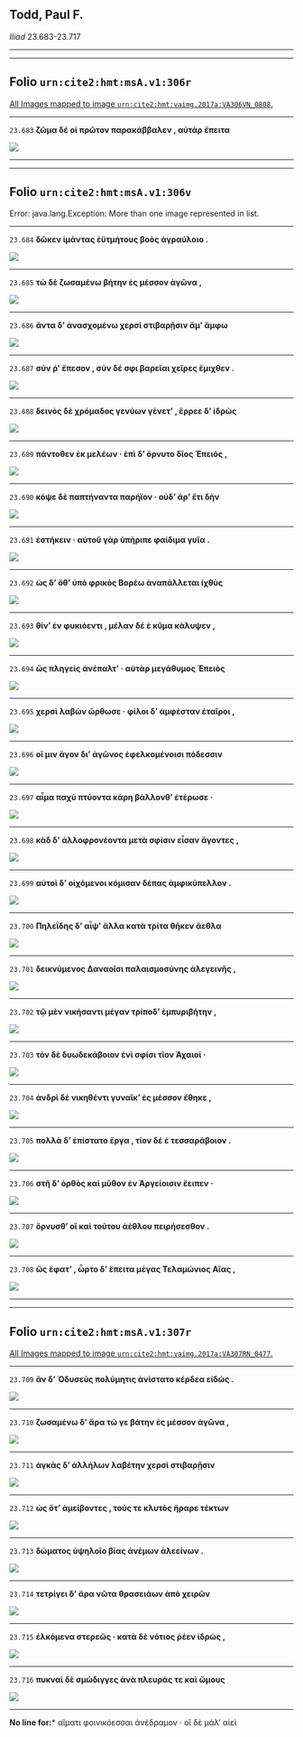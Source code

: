 

## Todd, Paul F.

*Iliad* 23.683-23.717

---

---

## **Folio `urn:cite2:hmt:msA.v1:306r`**



[All Images mapped to image `urn:cite2:hmt:vaimg.2017a:VA306VN_0808`.](http://www.homermultitext.org/ict2/index.html?urn=urn:cite2:hmt:vaimg.2017a:VA306VN_0808@0.4928,0.2454,0.3891,0.02669)

---- 

 `23.683`  **ζῶμα δέ οἱ πρῶτον παρακάββαλεν , αὐτὰρ ἔπειτα** 

 <a href="http://www.homermultitext.org/ict2/index.html?urn=urn:cite2:hmt:vaimg.2017a:VA306VN_0808@0.4928,0.2454,0.3891,0.02669"><img src="http://beta.hpcc.uh.edu/scs/image/500/500/urn:cite2:hmt:vaimg.2017a:VA306VN_0808@0.4928,0.2454,0.3891,0.02669"/></a> 

---

---

## **Folio `urn:cite2:hmt:msA.v1:306v`**



Error: java.lang.Exception: More than one image represented in list.

---- 

 `23.684`  **δῶκεν ἱμάντας ἐϋτμήτους βοὸς ἀγραύλοιο .** 

 <a href="http://www.homermultitext.org/ict2/index.html?urn=urn:cite2:hmt:vaimg.2017a:VA306VN_0808@0.4906,0.2711,0.3902,0.02075"><img src="http://beta.hpcc.uh.edu/scs/image/500/500/urn:cite2:hmt:vaimg.2017a:VA306VN_0808@0.4906,0.2711,0.3902,0.02075"/></a> 

---- 

 `23.685`  **τὼ δὲ ζωσαμένω βήτην ἐς μέσσον ἀγῶνα ,** 

 <a href="http://www.homermultitext.org/ict2/index.html?urn=urn:cite2:hmt:vaimg.2017a:VA306VN_0808@0.4773,0.2920,0.4313,0.01909"><img src="http://beta.hpcc.uh.edu/scs/image/500/500/urn:cite2:hmt:vaimg.2017a:VA306VN_0808@0.4773,0.2920,0.4313,0.01909"/></a> 

---- 

 `23.686`  **ἄντα δʼ ἀνασχομένω χερσὶ στιβαρῇσιν ἅμʼ ἄμφω** 

 <a href="http://www.homermultitext.org/ict2/index.html?urn=urn:cite2:hmt:vaimg.2017a:VA306VN_0808@0.4764,0.3131,0.4156,0.01826"><img src="http://beta.hpcc.uh.edu/scs/image/500/500/urn:cite2:hmt:vaimg.2017a:VA306VN_0808@0.4764,0.3131,0.4156,0.01826"/></a> 

---- 

 `23.687`  **σύν ῥʼ ἔπεσον , σὺν δέ σφι βαρεῖαι χεῖρες ἔμιχθεν .** 

 <a href="http://www.homermultitext.org/ict2/index.html?urn=urn:cite2:hmt:vaimg.2017a:VA306VN_0808@0.4875,0.3324,0.4401,0.01826"><img src="http://beta.hpcc.uh.edu/scs/image/500/500/urn:cite2:hmt:vaimg.2017a:VA306VN_0808@0.4875,0.3324,0.4401,0.01826"/></a> 

---- 

 `23.688`  **δεινὸς δὲ χρόμαδος γενύων γένετʼ , ἔρρεε δʼ ἱδρὼς** 

 <a href="http://www.homermultitext.org/ict2/index.html?urn=urn:cite2:hmt:vaimg.2017a:VA306VN_0808@0.4862,0.3524,0.4401,0.01743"><img src="http://beta.hpcc.uh.edu/scs/image/500/500/urn:cite2:hmt:vaimg.2017a:VA306VN_0808@0.4862,0.3524,0.4401,0.01743"/></a> 

---- 

 `23.689`  **πάντοθεν ἐκ μελέων · ἐπὶ δʼ ὄρνυτο δῖος Ἐπειός ,** 

 <a href="http://www.homermultitext.org/ict2/index.html?urn=urn:cite2:hmt:vaimg.2017a:VA306VN_0808@0.4851,0.3707,0.4167,0.01743"><img src="http://beta.hpcc.uh.edu/scs/image/500/500/urn:cite2:hmt:vaimg.2017a:VA306VN_0808@0.4851,0.3707,0.4167,0.01743"/></a> 

---- 

 `23.690`  **κόψε δὲ παπτήναντα παρήϊον · οὐδʼ ἄρʼ ἔτι δὴν** 

 <a href="http://www.homermultitext.org/ict2/index.html?urn=urn:cite2:hmt:vaimg.2017a:VA306VN_0808@0.4840,0.3881,0.4313,0.01909"><img src="http://beta.hpcc.uh.edu/scs/image/500/500/urn:cite2:hmt:vaimg.2017a:VA306VN_0808@0.4840,0.3881,0.4313,0.01909"/></a> 

---- 

 `23.691`  **ἑστήκειν · αὐτοῦ γὰρ ὑπήριπε φαίδιμα γυῖα .** 

 <a href="http://www.homermultitext.org/ict2/index.html?urn=urn:cite2:hmt:vaimg.2017a:VA306VN_0808@0.4818,0.4073,0.4324,0.01909"><img src="http://beta.hpcc.uh.edu/scs/image/500/500/urn:cite2:hmt:vaimg.2017a:VA306VN_0808@0.4818,0.4073,0.4324,0.01909"/></a> 

---- 

 `23.692`  **ὡς δʼ ὅθʼ ὑπὸ φρικὸς Βορέω ἀναπάλλεται ἰχθὺς** 

 <a href="http://www.homermultitext.org/ict2/index.html?urn=urn:cite2:hmt:vaimg.2017a:VA306VN_0808@0.4886,0.4260,0.4079,0.01743"><img src="http://beta.hpcc.uh.edu/scs/image/500/500/urn:cite2:hmt:vaimg.2017a:VA306VN_0808@0.4886,0.4260,0.4079,0.01743"/></a> 

---- 

 `23.693`  **θίνʼ ἐν φυκιόεντι , μέλαν δέ ἑ κῦμα κάλυψεν ,** 

 <a href="http://www.homermultitext.org/ict2/index.html?urn=urn:cite2:hmt:vaimg.2017a:VA306VN_0808@0.4875,0.4443,0.4134,0.01909"><img src="http://beta.hpcc.uh.edu/scs/image/500/500/urn:cite2:hmt:vaimg.2017a:VA306VN_0808@0.4875,0.4443,0.4134,0.01909"/></a> 

---- 

 `23.694`  **ὣς πληγεὶς ἀνέπαλτʼ · αὐτὰρ μεγάθυμος Ἐπειὸς** 

 <a href="http://www.homermultitext.org/ict2/index.html?urn=urn:cite2:hmt:vaimg.2017a:VA306VN_0808@0.4875,0.4618,0.4235,0.02324"><img src="http://beta.hpcc.uh.edu/scs/image/500/500/urn:cite2:hmt:vaimg.2017a:VA306VN_0808@0.4875,0.4618,0.4235,0.02324"/></a> 

---- 

 `23.695`  **χερσὶ λαβὼν ὤρθωσε · φίλοι δʼ ἀμφέσταν ἑταῖροι ,** 

 <a href="http://www.homermultitext.org/ict2/index.html?urn=urn:cite2:hmt:vaimg.2017a:VA306VN_0808@0.4886,0.4809,0.4024,0.02158"><img src="http://beta.hpcc.uh.edu/scs/image/500/500/urn:cite2:hmt:vaimg.2017a:VA306VN_0808@0.4886,0.4809,0.4024,0.02158"/></a> 

---- 

 `23.696`  **οἵ μιν ἄγον διʼ ἀγῶνος ἐφελκομένοισι πόδεσσιν** 

 <a href="http://www.homermultitext.org/ict2/index.html?urn=urn:cite2:hmt:vaimg.2017a:VA306VN_0808@0.4897,0.4959,0.4101,0.02324"><img src="http://beta.hpcc.uh.edu/scs/image/500/500/urn:cite2:hmt:vaimg.2017a:VA306VN_0808@0.4897,0.4959,0.4101,0.02324"/></a> 

---- 

 `23.697`  **αἷμα παχὺ πτύοντα κάρη βάλλονθʼ ἑτέρωσε ·** 

 <a href="http://www.homermultitext.org/ict2/index.html?urn=urn:cite2:hmt:vaimg.2017a:VA306VN_0808@0.4886,0.5176,0.4269,0.01992"><img src="http://beta.hpcc.uh.edu/scs/image/500/500/urn:cite2:hmt:vaimg.2017a:VA306VN_0808@0.4886,0.5176,0.4269,0.01992"/></a> 

---- 

 `23.698`  **κὰδ δʼ ἀλλοφρονέοντα μετὰ σφίσιν εἷσαν ἄγοντες ,** 

 <a href="http://www.homermultitext.org/ict2/index.html?urn=urn:cite2:hmt:vaimg.2017a:VA306VN_0808@0.4886,0.5375,0.4445,0.01743"><img src="http://beta.hpcc.uh.edu/scs/image/500/500/urn:cite2:hmt:vaimg.2017a:VA306VN_0808@0.4886,0.5375,0.4445,0.01743"/></a> 

---- 

 `23.699`  **αὐτοὶ δʼ οἰχόμενοι κόμισαν δέπας ἀμφικύπελλον .** 

 <a href="http://www.homermultitext.org/ict2/index.html?urn=urn:cite2:hmt:vaimg.2017a:VA306VN_0808@0.4864,0.5559,0.4501,0.01992"><img src="http://beta.hpcc.uh.edu/scs/image/500/500/urn:cite2:hmt:vaimg.2017a:VA306VN_0808@0.4864,0.5559,0.4501,0.01992"/></a> 

---- 

 `23.700`  **Πηλεΐδης δʼ αἶψʼ ἄλλα κατὰ τρίτα θῆκεν ἄεθλα** 

 <a href="http://www.homermultitext.org/ict2/index.html?urn=urn:cite2:hmt:vaimg.2017a:VA306VN_0808@0.4875,0.5733,0.4523,0.02241"><img src="http://beta.hpcc.uh.edu/scs/image/500/500/urn:cite2:hmt:vaimg.2017a:VA306VN_0808@0.4875,0.5733,0.4523,0.02241"/></a> 

---- 

 `23.701`  **δεικνύμενος Δαναοῖσι παλαισμοσύνης ἀλεγεινῆς ,** 

 <a href="http://www.homermultitext.org/ict2/index.html?urn=urn:cite2:hmt:vaimg.2017a:VA306VN_0808@0.4842,0.5932,0.4578,0.01992"><img src="http://beta.hpcc.uh.edu/scs/image/500/500/urn:cite2:hmt:vaimg.2017a:VA306VN_0808@0.4842,0.5932,0.4578,0.01992"/></a> 

---- 

 `23.702`  **τῷ μὲν νικήσαντι μέγαν τρίποδʼ ἐμπυριβήτην ,** 

 <a href="http://www.homermultitext.org/ict2/index.html?urn=urn:cite2:hmt:vaimg.2017a:VA306VN_0808@0.4797,0.6166,0.4644,0.01577"><img src="http://beta.hpcc.uh.edu/scs/image/500/500/urn:cite2:hmt:vaimg.2017a:VA306VN_0808@0.4797,0.6166,0.4644,0.01577"/></a> 

---- 

 `23.703`  **τὸν δὲ δυωδεκάβοιον ἐνὶ σφίσι τῖον Ἀχαιοί ·** 

 <a href="http://www.homermultitext.org/ict2/index.html?urn=urn:cite2:hmt:vaimg.2017a:VA306VN_0808@0.4797,0.6373,0.4200,0.01577"><img src="http://beta.hpcc.uh.edu/scs/image/500/500/urn:cite2:hmt:vaimg.2017a:VA306VN_0808@0.4797,0.6373,0.4200,0.01577"/></a> 

---- 

 `23.704`  **ἀνδρὶ δὲ νικηθέντι γυναῖκʼ ἐς μέσσον ἔθηκε ,** 

 <a href="http://www.homermultitext.org/ict2/index.html?urn=urn:cite2:hmt:vaimg.2017a:VA306VN_0808@0.4797,0.6549,0.4258,0.01577"><img src="http://beta.hpcc.uh.edu/scs/image/500/500/urn:cite2:hmt:vaimg.2017a:VA306VN_0808@0.4797,0.6549,0.4258,0.01577"/></a> 

---- 

 `23.705`  **πολλὰ δʼ ἐπίστατο ἔργα , τίον δέ ἑ τεσσαράβοιον .** 

 <a href="http://www.homermultitext.org/ict2/index.html?urn=urn:cite2:hmt:vaimg.2017a:VA306VN_0808@0.4764,0.6723,0.4280,0.01660"><img src="http://beta.hpcc.uh.edu/scs/image/500/500/urn:cite2:hmt:vaimg.2017a:VA306VN_0808@0.4764,0.6723,0.4280,0.01660"/></a> 

---- 

 `23.706`  **στῆ δʼ ὀρθὸς καὶ μῦθον ἐν Ἀργείοισιν ἔειπεν ·** 

 <a href="http://www.homermultitext.org/ict2/index.html?urn=urn:cite2:hmt:vaimg.2017a:VA306VN_0808@0.4753,0.6916,0.4335,0.01328"><img src="http://beta.hpcc.uh.edu/scs/image/500/500/urn:cite2:hmt:vaimg.2017a:VA306VN_0808@0.4753,0.6916,0.4335,0.01328"/></a> 

---- 

 `23.707`  **ὄρνυσθʼ οἳ καὶ τούτου ἀέθλου πειρήσεσθον .** 

 <a href="http://www.homermultitext.org/ict2/index.html?urn=urn:cite2:hmt:vaimg.2017a:VA306VN_0808@0.4753,0.7082,0.4457,0.01992"><img src="http://beta.hpcc.uh.edu/scs/image/500/500/urn:cite2:hmt:vaimg.2017a:VA306VN_0808@0.4753,0.7082,0.4457,0.01992"/></a> 

---- 

 `23.708`  **ὣς ἔφατʼ , ὦρτο δʼ ἔπειτα μέγας Τελαμώνιος Αἴας ,** 

 <a href="http://www.homermultitext.org/ict2/index.html?urn=urn:cite2:hmt:vaimg.2017a:VA307RN_0477@0.2130,0.2053,0.4414,0.03292"><img src="http://beta.hpcc.uh.edu/scs/image/500/500/urn:cite2:hmt:vaimg.2017a:VA307RN_0477@0.2130,0.2053,0.4414,0.03292"/></a> 

---

---

## **Folio `urn:cite2:hmt:msA.v1:307r`**



[All Images mapped to image `urn:cite2:hmt:vaimg.2017a:VA307RN_0477`.](http://www.homermultitext.org/ict2/index.html?urn=urn:cite2:hmt:vaimg.2017a:VA307RN_0477@0.2115,0.2304,0.4342,0.03209&urn=urn:cite2:hmt:vaimg.2017a:VA307RN_0477@0.2119,0.2508,0.4189,0.02254&urn=urn:cite2:hmt:vaimg.2017a:VA307RN_0477@0.2087,0.2741,0.4429,0.02102&urn=urn:cite2:hmt:vaimg.2017a:VA307RN_0477@0.2126,0.2882,0.4217,0.02089&urn=urn:cite2:hmt:vaimg.2017a:VA307RN_0477@0.2097,0.3079,0.4167,0.02130&urn=urn:cite2:hmt:vaimg.2017a:VA307RN_0477@0.2073,0.3260,0.4232,0.02420&urn=urn:cite2:hmt:vaimg.2017a:VA307RN_0477@0.2176,0.3454,0.4180,0.02420&urn=urn:cite2:hmt:vaimg.2017a:VA307RN_0477@0.2163,0.3638,0.4154,0.02711)

---- 

 `23.709`  **ἂν δʼ Ὀδυσεὺς πολύμητις ἀνίστατο κέρδεα εἰδώς .** 

 <a href="http://www.homermultitext.org/ict2/index.html?urn=urn:cite2:hmt:vaimg.2017a:VA307RN_0477@0.2115,0.2304,0.4342,0.03209"><img src="http://beta.hpcc.uh.edu/scs/image/500/500/urn:cite2:hmt:vaimg.2017a:VA307RN_0477@0.2115,0.2304,0.4342,0.03209"/></a> 

---- 

 `23.710`  **ζωσαμένω δʼ ἄρα τώ γε βάτην ἐς μέσσον ἀγῶνα ,** 

 <a href="http://www.homermultitext.org/ict2/index.html?urn=urn:cite2:hmt:vaimg.2017a:VA307RN_0477@0.2119,0.2508,0.4189,0.02254"><img src="http://beta.hpcc.uh.edu/scs/image/500/500/urn:cite2:hmt:vaimg.2017a:VA307RN_0477@0.2119,0.2508,0.4189,0.02254"/></a> 

---- 

 `23.711`  **ἀγκὰς δʼ ἀλλήλων λαβέτην χερσὶ στιβαρῇσιν** 

 <a href="http://www.homermultitext.org/ict2/index.html?urn=urn:cite2:hmt:vaimg.2017a:VA307RN_0477@0.2087,0.2741,0.4429,0.02102"><img src="http://beta.hpcc.uh.edu/scs/image/500/500/urn:cite2:hmt:vaimg.2017a:VA307RN_0477@0.2087,0.2741,0.4429,0.02102"/></a> 

---- 

 `23.712`  **ὡς ὅτʼ ἀμείβοντες , τούς τε κλυτὸς ἤραρε τέκτων** 

 <a href="http://www.homermultitext.org/ict2/index.html?urn=urn:cite2:hmt:vaimg.2017a:VA307RN_0477@0.2126,0.2882,0.4217,0.02089"><img src="http://beta.hpcc.uh.edu/scs/image/500/500/urn:cite2:hmt:vaimg.2017a:VA307RN_0477@0.2126,0.2882,0.4217,0.02089"/></a> 

---- 

 `23.713`  **δώματος ὑψηλοῖο βίας ἀνέμων ἀλεείνων .** 

 <a href="http://www.homermultitext.org/ict2/index.html?urn=urn:cite2:hmt:vaimg.2017a:VA307RN_0477@0.2097,0.3079,0.4167,0.02130"><img src="http://beta.hpcc.uh.edu/scs/image/500/500/urn:cite2:hmt:vaimg.2017a:VA307RN_0477@0.2097,0.3079,0.4167,0.02130"/></a> 

---- 

 `23.714`  **τετρίγει δʼ ἄρα νῶτα θρασειάων ἀπὸ χειρῶν** 

 <a href="http://www.homermultitext.org/ict2/index.html?urn=urn:cite2:hmt:vaimg.2017a:VA307RN_0477@0.2073,0.3260,0.4232,0.02420"><img src="http://beta.hpcc.uh.edu/scs/image/500/500/urn:cite2:hmt:vaimg.2017a:VA307RN_0477@0.2073,0.3260,0.4232,0.02420"/></a> 

---- 

 `23.715`  **ἑλκόμενα στερεῶς · κατὰ δὲ νότιος ῥέεν ἱδρώς ,** 

 <a href="http://www.homermultitext.org/ict2/index.html?urn=urn:cite2:hmt:vaimg.2017a:VA307RN_0477@0.2176,0.3454,0.4180,0.02420"><img src="http://beta.hpcc.uh.edu/scs/image/500/500/urn:cite2:hmt:vaimg.2017a:VA307RN_0477@0.2176,0.3454,0.4180,0.02420"/></a> 

---- 

 `23.716`  **πυκναὶ δὲ σμώδιγγες ἀνὰ πλευράς τε καὶ ὤμους** 

 <a href="http://www.homermultitext.org/ict2/index.html?urn=urn:cite2:hmt:vaimg.2017a:VA307RN_0477@0.2163,0.3638,0.4154,0.02711"><img src="http://beta.hpcc.uh.edu/scs/image/500/500/urn:cite2:hmt:vaimg.2017a:VA307RN_0477@0.2163,0.3638,0.4154,0.02711"/></a> 

--- 

 **No line for:*** αἵματι φοινικόεσσαι ἀνέδραμον · οἳ δὲ μάλʼ αἰεὶ